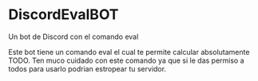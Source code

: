 # DiscordEvalBOT
Un bot de Discord con el comando eval

Este bot tiene un comando eval el cual te permite calcular absolutamente TODO.
Ten muco cuidado con este comando ya que si le das permiso a todos para usarlo podrian estropear tu servidor.
